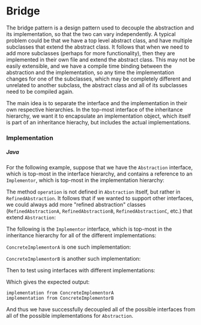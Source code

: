 # Bridge

The bridge pattern is a design pattern used to decouple the abstraction and its implementation, so 
that the two can vary independently. A typical problem could be that we have a top level 
abstract class, and have multiple subclasses that extend the abstract class. It follows that when we
need to add more subclasses (perhaps for more functionality), then they are implemented in their own
file and extend the abstract class. This may not be easily extensible, and we have a compile time 
binding between the abstraction and the implementation, so any time the implementation changes for 
one of the subclasses, which may be completely different and unrelated to another subclass, the 
abstract class and all of its subclasses need to be compiled again.

The main idea is to separate the interface and the implementation in their own respective 
hierarchies. In the top-most interface of the inheritance hierarchy, we want it to encapsulate an
implementation object, which itself is part of an inheritance hierachy, but includes the actual
implementations. 

### Implementation

##### Java

For the following example, suppose that we have the `Abstraction` interface, which is top-most in 
the interface hierarchy, and contains a reference to an `Implementor`, which is top-most in the 
implementation hierarchy:

<script src="https://gist.github.com/eliucs/ca3d2095af41ccf519b1615641a7a9b3.js"></script>

The method `operation` is not defined in `Abstraction` itself, but rather in `RefinedAbstraction`. 
It follows that if we wanted to support other interfaces, we could always add more "refined 
abstraction" classes (`RefinedAbstractionA`, `RefinedAbstractionB`, `RefinedAbstractionC`, etc.) 
that extend `Abstraction`:

<script src="https://gist.github.com/eliucs/fd843e811f727e7d444654eb4a8f887a.js"></script>

The following is the `Implementor` interface, which is top-most in the inheritance hierarchy for
all of the different implementations:

<script src="https://gist.github.com/eliucs/738722961b37041d38d2f6f6e7b54b45.js"></script>

`ConcreteImplementorA` is one such implementation:

<script src="https://gist.github.com/eliucs/bb01e1b0df1f71735e4f10becd97f709.js"></script>

`ConcreteImplementorB` is another such implementation:

<script src="https://gist.github.com/eliucs/c285915070494a16ae99e58c5d8af1a5.js"></script>

Then to test using interfaces with different implementations:

<script src="https://gist.github.com/eliucs/1c49815164e16f03fe1a1b588b05e941.js"></script>

Which gives the expected output:

```
implementation from ConcreteImplementorA
implementation from ConcreteImplementorB
```

And thus we have successfully decoupled all of the possible interfaces from all of the possible
implementations for `Abstraction`.
